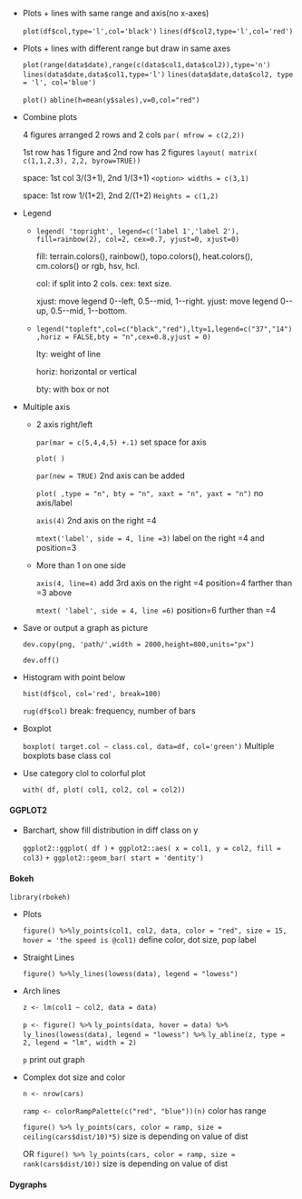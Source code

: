 * Plots + lines with same range and axis(no x-axes)

  `plot(df$col,type='l',col='black')` `lines(df$col2,type='l',col='red')`

* Plots + lines with different range but draw in same axes

  `plot(range(data$date),range(c(data$col1,data$col2)),type='n')`
  `lines(data$date,data$col1,type='l')`
  `lines(data$date,data$col2, type = 'l', col='blue')`

  `plot()` `abline(h=mean(y$sales),v=0,col="red")`

* Combine plots

  4 figures arranged 2 rows and 2 cols `par( mfrow = c(2,2))`

  1st row has 1 figure and 2nd row has 2 figures `layout( matrix( c(1,1,2,3), 2,2, byrow=TRUE))` 
  
  space: 1st col 3/(3+1), 2nd 1/(3+1) `<option> widths = c(3,1)`

  space: 1st row 1/(1+2), 2nd 2/(1+2) `Heights = c(1,2)`

* Legend

  * `legend( 'topright', legend=c('label 1','label 2'), fill=rainbow(2), col=2, cex=0.7, yjust=0, xjust=0)`
  
    fill: terrain.colors(), rainbow(), topo.colors(), heat.colors(), cm.colors() or rgb, hsv, hcl.

    col: if split into 2 cols. cex: text size. 

    xjust: move legend 0--left, 0.5--mid, 1--right. yjust: move legend 0--up, 0.5--mid, 1--bottom.

  * `legend("topleft",col=c("black","red"),lty=1,legend=c("37","14"),horiz = FALSE,bty = "n",cex=0.8,yjust = 0)`

    lty: weight of line

    horiz: horizontal or vertical

    bty: with box or not

* Multiple axis

  * 2 axis right/left

    `par(mar = c(5,4,4,5) +.1)` set space for axis    

    `plot( )`

    `par(new = TRUE)` 2nd axis can be added    

    `plot( ,type = "n", bty = "n", xaxt = "n", yaxt = "n")` no axis/label    

    `axis(4)` 2nd axis on the right =4    

    `mtext('label', side = 4, line =3)` label on the right =4 and position=3

  * More than 1 on one side

    `axis(4, line=4)`  add 3rd axis on the right =4 position=4 farther than =3 above

    `mtext( 'label', side = 4, line =6)`  position=6 further than =4

* Save or output a graph as picture

    `dev.copy(png, 'path/',width = 2000,height=800,units="px")`
    
    `dev.off()`
    
* Histogram with point below

    `hist(df$col, col='red', break=100)`
    
    `rug(df$col)` break: frequency, number of bars

* Boxplot

  `boxplot( target.col ~ class.col, data=df, col='green')` Multiple boxplots base class col

* Use category clol to colorful plot

  `with( df, plot( col1, col2, col = col2))`

#### GGPLOT2

* Barchart, show fill distribution in diff class on y

  `ggplot2::ggplot( df )` `+ ggplot2::aes( x = col1, y = col2, fill = col3)` `+ ggplot2::geom_bar( start = 'dentity')`

#### Bokeh

`library(rbokeh)`

* Plots

  `figure() %>%ly_points(col1, col2, data, color = "red", size = 15, hover = 'the speed is @col1)` 
  define color, dot size, pop label

* Straight Lines

  `figure() %>%ly_lines(lowess(data), legend = "lowess")`

* Arch lines

  `z <- lm(col1 ~ col2, data = data)`

  `p <- figure() %>%`
  	`ly_points(data, hover = data) %>%`
  	`ly_lines(lowess(data), legend = "lowess") %>%`
  	`ly_abline(z, type = 2, legend = "lm", width = 2)`

  `p` print out graph

* Complex dot size and color

  `n <- nrow(cars)`
  
  `ramp <- colorRampPalette(c("red", "blue"))(n)`  color has range
  
  `figure() %>% ly_points(cars, color = ramp, size = ceiling(cars$dist/10)*5)`  size is depending on value of dist
  
  OR `figure() %>% ly_points(cars, color = ramp, size = rank(cars$dist/10))`  size is depending on value of dist
  
#### Dygraphs



